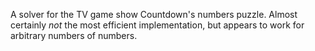 A solver for the TV game show Countdown's numbers puzzle.
Almost certainly _not_ the most efficient implementation,
but appears to work for arbitrary numbers of numbers.
